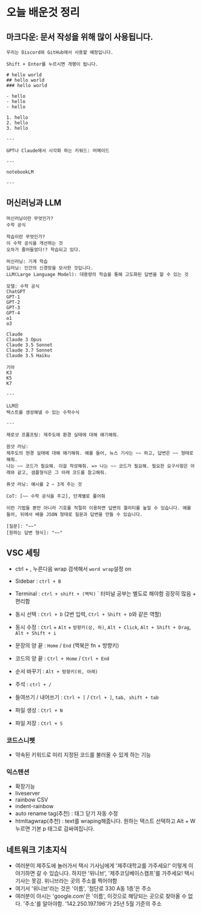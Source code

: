 # 오늘 배운것 정리

## 마크다운: 문서 작성을 위해 많이 사용됩니다.

```
우리는 Discord와 GitHub에서 사용할 예정입니다.

Shift + Enter를 누르시면 개행이 됩니다.

# hello world
## hello world
### hello world

- hello
- hello
- hello

1. hello
2. hello
3. hello

---

GPT나 Claude에서 시각화 하는 키워드: 머메이드

---

notebookLM

---
```

## 머신러닝과 LLM
```
머신러닝이란 무엇인가?
수학 공식

학습이란 무엇인가?
이 수학 공식을 개선하는 것
오차가 줄어들었다!? 학습되고 있다.

머신러닝: 기계 학습
딥러닝: 인간의 신경망을 모사한 것입니다.
LLM(Large Language Model): 대용량의 학습을 통해 고도화된 답변을 할 수 있는 것

모델: 수학 공식
ChatGPT
GPT-1
GPT-2
GPT-3
GPT-4
o1
o3

Claude
Claude 3 Opus
Claude 3.5 Sonnet
Claude 3.7 Sonnet
Claude 3.5 Haiku

기아
K3
K5
K7

---

LLM은 
텍스트를 생성해낼 수 있는 수학수식

---

제로샷 프롬프팅: 제주도에 환경 실태에 대해 얘기해줘.

원샷 러닝: 
제주도의 현경 실태에 대해 얘기해줘. 예를 들어, 뉴스 기사는 ~~ 하고, 답변은 ~~ 형태로 해줘.
나는 ~~ 코드가 필요해. 이걸 작성해줘. => 나는 ~~ 코드가 필요해. 필요한 요구사항은 아래와 같고, 샘플형식은 그 아래 코드를 참고해줘.

퓨샷 러닝: 예시를 2 ~ 3개 주는 것

CoT: [~~ 수학 공식을 주고], 단계별로 풀어줘

이런 기법들 뿐만 아니라 기호를 적절히 이용하면 답변의 퀄리티를 높일 수 있습니다. 예를 들어, 뒤에서 배울 JSON 형태로 질문과 답변을 만들 수 있습니다.

[질문]: "~~"
[원하는 답변 형식]: "~~"
```

## VSC 세팅

- ctrl + , 누른다음 wrap 검색해서 `word wrap`설정 on
- Sidebar : `ctrl + B`
- Terminal : `ctrl + shift + (백틱)` ` 터미널 공부는 별도로 해야함 굉장히 많음 + 편리함

- 동시 선택 : `Ctrl + D` (2번 입력, `Ctrl + Shift + D`와 같은 역할)
- 동시 수정 : `Ctrl` + `Alt` + `방향키(상, 하)`, `Alt + Click`, `Alt + Shift + Drag`, `Alt + Shift + i`
- 문장의 양 끝 : `Home` / `End` (맥북은 fn + 방향키)
- 코드의 양 끝 : `Ctrl + Home` / `Ctrl + End`
- 순서 바꾸기 : `Alt + 방향키(위, 아래)`
- 주석 : `ctrl + /`
- 들여쓰기 / 내어쓰기 : `Ctrl + [` / `Ctrl + ]`, `tab, shift + tab`

- 파일 생성 : `Ctrl + N`
- 파일 저장 : `Ctrl + S`

### 코드스니펫

* 약속된 키워드로 미리 지정된 코드를 불러올 수 있게 하는 기능


### 익스텐션
* 확장기능 
* liveserver
* rainbow CSV
* indent-rainbow
* auto rename tag(추천) : 태그 닫기 자동 수정
* htmltagwrap(추천) : text를 wraping해줍니다. 원하는 택스트 선택하고 Alt + W 누르면 기본 p 태그로 감싸여집니다.

## 네트워크 기초지식
* 여러분이 제주도에 놀러가서 택시 기사님에게 '제주대학교를 가주세요!' 이렇게 이야기하면 갈 수 있습니다. 하지만 '위니브', '제주코딩베이스캠프'를 가주세요! 택시기사는 못감. 위니브라는 곳의 주소를 찍어야함
* 여기서 '위니브'라는 것은 '이름', '첨단로 330 A동 1층'은 주소
* 여러분이 아시는 'google.com'은 '이름', 이것으로 해당되는 곳으로 찾아올 수 없다.
'주소'를 알아야함. '142.250.197.196'가 25년 5월 기준의 주소
